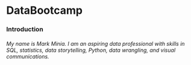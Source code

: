 # DataBootcamp
### Introduction
###### My name is Mark Minia. I am an aspiring data professional with skills in SQL, statistics, data storytelling, Python, data wrangling, and visual communications.
